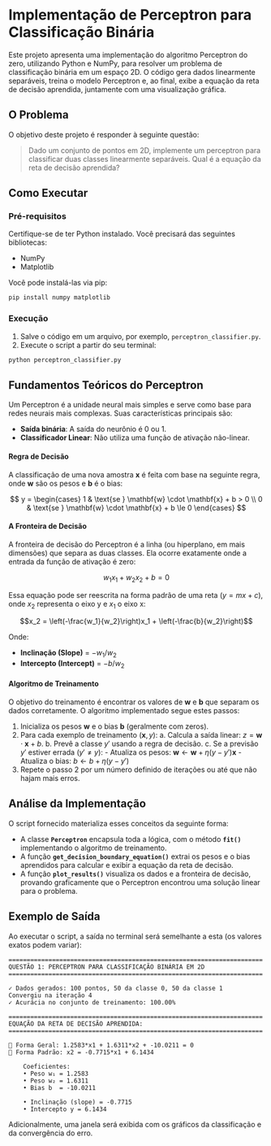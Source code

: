 # Implementação de Perceptron para Classificação Binária

Este projeto apresenta uma implementação do algoritmo Perceptron do zero, utilizando Python e NumPy, para resolver um problema de classificação binária em um espaço 2D. O código gera dados linearmente separáveis, treina o modelo Perceptron e, ao final, exibe a equação da reta de decisão aprendida, juntamente com uma visualização gráfica.

## O Problema

O objetivo deste projeto é responder à seguinte questão:

> Dado um conjunto de pontos em 2D, implemente um perceptron para classificar duas classes linearmente separáveis. Qual é a equação da reta de decisão aprendida?

## Como Executar

### Pré-requisitos

Certifique-se de ter Python instalado. Você precisará das seguintes bibliotecas:

-   NumPy
-   Matplotlib

Você pode instalá-las via pip:

```bash
pip install numpy matplotlib
```

### Execução

1.  Salve o código em um arquivo, por exemplo, `perceptron_classifier.py`.
2.  Execute o script a partir do seu terminal:

```bash
python perceptron_classifier.py
```

## Fundamentos Teóricos do Perceptron

Um Perceptron é a unidade neural mais simples e serve como base para redes neurais mais complexas. Suas características principais são:

-   **Saída binária**: A saída do neurônio é 0 ou 1.
-   **Classificador Linear**: Não utiliza uma função de ativação não-linear.

#### Regra de Decisão

A classificação de uma nova amostra **x** é feita com base na seguinte regra, onde **w** são os pesos e **b** é o bias:

$$
y = \begin{cases} 
1 & \text{se } \mathbf{w} \cdot \mathbf{x} + b > 0 \\
0 & \text{se } \mathbf{w} \cdot \mathbf{x} + b \le 0 
\end{cases}
$$

#### A Fronteira de Decisão

A fronteira de decisão do Perceptron é a linha (ou hiperplano, em mais dimensões) que separa as duas classes. Ela ocorre exatamente onde a entrada da função de ativação é zero:

$$w_1x_1 + w_2x_2 + b = 0$$

Essa equação pode ser reescrita na forma padrão de uma reta ($y = mx + c$), onde $x_2$ representa o eixo y e $x_1$ o eixo x:

$$x_2 = \left(-\frac{w_1}{w_2}\right)x_1 + \left(-\frac{b}{w_2}\right)$$

Onde:
-   **Inclinação (Slope)** = $-w_1/w_2$
-   **Intercepto (Intercept)** = $-b/w_2$

#### Algoritmo de Treinamento

O objetivo do treinamento é encontrar os valores de **w** e **b** que separam os dados corretamente. O algoritmo implementado segue estes passos:
1.  Inicializa os pesos **w** e o bias **b** (geralmente com zeros).
2.  Para cada exemplo de treinamento $(\mathbf{x}, y)$:
    a. Calcula a saída linear: $z = \mathbf{w} \cdot \mathbf{x} + b$.
    b. Prevê a classe $y'$ usando a regra de decisão.
    c. Se a previsão $y'$ estiver errada ($y' \neq y$):
        - Atualiza os pesos: $\mathbf{w} \leftarrow \mathbf{w} + \eta(y - y')\mathbf{x}$
        - Atualiza o bias: $b \leftarrow b + \eta(y - y')$
3.  Repete o passo 2 por um número definido de iterações ou até que não hajam mais erros.

## Análise da Implementação

O script fornecido materializa esses conceitos da seguinte forma:
-   A classe **`Perceptron`** encapsula toda a lógica, com o método **`fit()`** implementando o algoritmo de treinamento.
-   A função **`get_decision_boundary_equation()`** extrai os pesos e o bias aprendidos para calcular e exibir a equação da reta de decisão.
-   A função **`plot_results()`** visualiza os dados e a fronteira de decisão, provando graficamente que o Perceptron encontrou uma solução linear para o problema.

## Exemplo de Saída

Ao executar o script, a saída no terminal será semelhante a esta (os valores exatos podem variar):

```
======================================================================
QUESTÃO 1: PERCEPTRON PARA CLASSIFICAÇÃO BINÁRIA EM 2D
======================================================================

✓ Dados gerados: 100 pontos, 50 da classe 0, 50 da classe 1
Convergiu na iteração 4
✓ Acurácia no conjunto de treinamento: 100.00%

======================================================================
EQUAÇÃO DA RETA DE DECISÃO APRENDIDA:
======================================================================

📐 Forma Geral: 1.2583*x1 + 1.6311*x2 + -10.0211 = 0
📐 Forma Padrão: x2 = -0.7715*x1 + 6.1434

    Coeficientes:
    • Peso w₁ = 1.2583
    • Peso w₂ = 1.6311
    • Bias b  = -10.0211

    • Inclinação (slope) = -0.7715
    • Intercepto y = 6.1434
```
Adicionalmente, uma janela será exibida com os gráficos da classificação e da convergência do erro.
